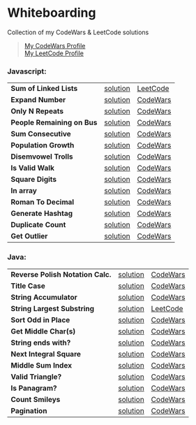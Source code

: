 # Whiteboarding

Collection of my CodeWars & LeetCode solutions
> [My CodeWars Profile](https://www.codewars.com/users/sPesce) <br/>
> [My LeetCode Profile](https://leetcode.com/stevepesce879/)

### Javascript:
<table>

  <tr>
    <td><strong>Sum of Linked Lists</strong></td>
    <td>
      <a href="https://github.com/sPesce/Whiteboarding/blob/master/Javascript/sumLinkedLIsts.js">
        solution
      </a>
    </td>
    <td>
      <a href="https://leetcode.com/problems/add-two-numbers/">
        LeetCode
      </a>
    </td>
  </tr>

  <tr>
    <td><strong>Expand Number</strong></td>
    <td>
      <a href="https://github.com/sPesce/Code_Wars_Katas/tree/master/Javascript/expandedNumberForm.js">
        solution
      </a>
    </td>
    <td>
      <a href="https://www.codewars.com/kata/5842df8ccbd22792a4000245/train/javascript">
        CodeWars
      </a>
    </td>
  </tr>

  <tr>
    <td><strong>Only N Repeats</strong></td>
    <td>
      <a href="https://github.com/sPesce/Code_Wars_Katas/tree/master/Javascript/onlyNRepeats.js">
        solution
      </a>
    </td>
    <td>
      <a href="https://www.codewars.com/kata/554ca54ffa7d91b236000023/train/javascript">
        CodeWars
      </a>
    </td>
  </tr>
  
  <tr>
    <td><strong>People Remaining on Bus</strong></td>
    <td>
      <a href="https://github.com/sPesce/Code_Wars_Katas/tree/master/Javascript/peopleOnBus.js">
        solution
      </a>
    </td>
    <td>
      <a href="https://www.codewars.com/kata/5648b12ce68d9daa6b000099/train/javascript">
        CodeWars
      </a>
    </td>
  </tr>

  <tr>
    <td><strong>Sum Consecutive</strong></td>
    <td>
      <a href="https://github.com/sPesce/Code_Wars_Katas/tree/master/Javascript/Beginner%20Series%20%233%20Sum%20of%20Numbers/solution.js">
        solution
      </a>
    </td>
    <td>
      <a href="https://www.codewars.com/kata/55f2b110f61eb01779000053/train/javascript">
        CodeWars
      </a>
    </td>
  </tr>

  <tr>
    <td><strong>Population Growth</strong></td>
    <td>
      <a href="https://github.com/sPesce/Code_Wars_Katas/tree/master/Javascript/%20Growth%20of%20a%20Population/solution.js">
        solution
      </a>
    </td>
    <td>
      <a href="https://www.codewars.com/kata/563b662a59afc2b5120000c6/train/javascript">
        CodeWars
      </a>
    </td>
  </tr>

  <tr>
    <td><strong>Disemvowel Trolls</strong></td>
    <td>
      <a href="https://github.com/sPesce/Code_Wars_Katas/tree/master/Javascript/Disemvowel%20Trolls/solution.js">
        solution
      </a>
    </td>
    <td>
      <a href="https://www.codewars.com/kata/52fba66badcd10859f00097e/train/javascript">
        CodeWars
      </a>
    </td>
  </tr>

  <tr>
    <td><strong>Is Valid Walk</strong></td>
    <td>
      <a href="https://github.com/sPesce/Code_Wars_Katas/tree/master/Javascript/Is%20Valid%20Walk/solution.js">
        solution
      </a>
    </td>
    <td>
      <a href="https://www.codewars.com/kata/54da539698b8a2ad76000228/train/javascript">
        CodeWars
      </a>
    </td>
  </tr>

<tr>
  <td><strong>Square Digits</strong></td>
  <td>
    <a href="https://github.com/sPesce/Code_Wars_Katas/blob/master/Javascript/squareDigits.js">
      solution
    </a>
  </td>
  <td>
    <a href="https://www.codewars.com/kata/546e2562b03326a88e000020/train/javascript">
      CodeWars
    </a>
  </td>
</tr>

<tr>
  <td><strong>In array</strong></td>
  <td>
    <a href="https://github.com/sPesce/Code_Wars_Katas/blob/master/Javascript/sortSubstrings.js">
      solution
    </a>
  </td>
  <td>
    <a href="https://www.codewars.com/kata/550554fd08b86f84fe000a58/solutions/javascript">
      CodeWars
    </a>
  </td>
</tr>

<tr>
  <td><strong>Roman To Decimal</strong></td>
  <td>
    <a href="https://github.com/sPesce/Code_Wars_Katas/blob/master/Javascript/romanToDec.js">
      solution
    </a>
  </td>
  <td>
    <a href="https://www.codewars.com/kata/51b6249c4612257ac0000005/train/javascript">
      CodeWars
    </a>
  </td>
</tr>

<tr>
  <td><strong>Generate Hashtag</strong></td>
  <td>
    <a href="https://github.com/sPesce/Code_Wars_Katas/blob/master/Javascript/hashtagger.js">
      solution
    </a>
  </td>
  <td>
    <a href="https://www.codewars.com/kata/52449b062fb80683ec000024/train/javascript">
      CodeWars
    </a>
  </td>
</tr>

<tr>
  <td><strong>Duplicate Count</strong></td>
  <td>
    <a href="https://github.com/sPesce/Code_Wars_Katas/blob/master/Javascript/duplicateCount.js">
      solution
    </a>
  </td>
  <td>
    <a href="https://www.codewars.com/kata/54bf1c2cd5b56cc47f0007a1/train/javascript">
      CodeWars
    </a>
  </td>
</tr>

<tr>
  <td><strong>Get Outlier</strong></td>
  <td>
    <a href="https://github.com/sPesce/Code_Wars_Katas/blob/master/Javascript/outlier.js">
      solution
    </a>
  </td>
  <td>
    <a href="https://www.codewars.com/kata/5526fc09a1bbd946250002dc/train/javascript">
      CodeWars
    </a>
  </td>
</tr>

</table>

### Java:
<table>
  
  <tr>
    <td><strong>Reverse Polish Notation Calc.</strong></td>
    <td>
      <a href="https://github.com/sPesce/Code_Wars_Katas/blob/master/Java/Solutions/src/RPN.java">
        solution
      </a>
    </td>
    <td>
      <a href="https://www.codewars.com/kata/52f78966747862fc9a0009ae/train/java">
        CodeWars
      </a>
    </td>
  </tr>

  <tr>
    <td><strong>Title Case</strong></td>
    <td>
      <a href="https://github.com/sPesce/Code_Wars_Katas/blob/master/Java/Solutions/src/JadenCase.java">
        solution
      </a>
    </td>
    <td>
      <a href="https://www.codewars.com/kata/5390bac347d09b7da40006f6/train/java">
        CodeWars
      </a>
    </td>
  </tr>

  <tr>
    <td><strong>String Accumulator</strong></td>
    <td>
      <a href="https://github.com/sPesce/Code_Wars_Katas/tree/master/Java/Solutions/src/Accumul.java">
        solution
      </a>
    </td>
    <td>
      <a href="https://www.codewars.com/kata/5667e8f4e3f572a8f2000039/train/java">
        CodeWars
      </a>
    </td>
  </tr>

  <tr>
    <td><strong>String Largest Substring</strong></td>
    <td>
      <a href="https://github.com/sPesce/Code_Wars_Katas/tree/master/Java/Solutions/src/Strings.java">
        solution
      </a>
    </td>
    <td>
      <a href="https://leetcode.com/problems/longest-substring-without-repeating-characters/">
        LeetCode
      </a>
    </td>
  </tr>

  <tr>
    <td><strong>Sort Odd in Place</strong></td>
    <td>
      <a href="https://github.com/sPesce/Code_Wars_Katas/tree/master/Java/Solutions/src/SortOdd.java">
        solution
      </a>
    </td>
    <td>
      <a href="https://www.codewars.com/kata/578aa45ee9fd15ff4600090d">
        CodeWars
      </a>
    </td>
  </tr>
  
  <tr>
    <td><strong>Get Middle Char(s)</strong></td>
    <td>
      <a href="https://github.com/sPesce/Code_Wars_Katas/tree/master/Java/Solutions/src/MiddleChar.java">
        solution
      </a>
    </td>
    <td>
      <a href="https://www.codewars.com/kata/56747fd5cb988479af000028/train/java">
        CodeWars
      </a>
    </td>
  </tr>
  
  <tr>
    <td><strong>String ends with?</strong></td>
    <td>
      <a href="https://github.com/sPesce/Code_Wars_Katas/tree/master/Java/Solutions/src/StringEndsWith.java">
        solution
      </a>
    </td>
    <td>
      <a href="https://www.codewars.com/kata/51f2d1cafc9c0f745c00037d/train/java">
        CodeWars
      </a>
    </td>
  </tr>
  
  <tr>
    <td><strong>Next Integral Square</strong></td>
    <td>
      <a href="https://github.com/sPesce/Code_Wars_Katas/tree/master/Java/Solutions/src/NextSquare.java">
        solution
      </a>
    </td>
    <td>
      <a href="https://www.codewars.com/kata/56269eb78ad2e4ced1000013/train/java">
        CodeWars
      </a>
    </td>
  </tr>
  
  <tr>
    <td><strong>Middle Sum Index</strong></td>
    <td>
      <a href="https://github.com/sPesce/Code_Wars_Katas/blob/master/Java/Solutions/src/MiddleIndex.java">
        solution
      </a>
    </td>
    <td>
      <a href="https://www.codewars.com/kata/5679aa472b8f57fb8c000047/train/java">
        CodeWars
      </a>
    </td>
  </tr>

<tr>
  <td><strong>Valid Triangle?</strong></td>
  <td>
    <a href="https://github.com/sPesce/Code_Wars_Katas/blob/master/Java/Solutions/src/TriangleTester.java">
      solution
    </a>
  </td>
  <td>
    <a href="https://www.codewars.com/kata/56606694ec01347ce800001b/train/java">
      CodeWars
    </a>
  </td>
</tr>
<tr>
  <td><strong>Is Panagram?</strong></td>
  <td>
    <a href="https://github.com/sPesce/Code_Wars_Katas/blob/master/Java/Solutions/src/PangramChecker.java">
      solution
    </a>
  </td>
  <td>
    <a href="https://www.codewars.com/kata/545cedaa9943f7fe7b000048/train/java">
      CodeWars
    </a>
  </td>
</tr>

<tr>
  <td><strong>Count Smileys</strong></td>
  <td>
    <a href="https://github.com/sPesce/Code_Wars_Katas/blob/master/Java/Solutions/src/SmileFaces.java">
      solution
    </a>
  </td>
  <td>
    <a href="https://www.codewars.com/kata/583203e6eb35d7980400002a/train/java">
      CodeWars
    </a>
  </td>
</tr>
<tr>
  <td><strong>Pagination</strong></td>
  <td>
    <a href="https://github.com/sPesce/Code_Wars_Katas/blob/master/Java/Solutions/src/PaginationHelper.java">
      solution
    </a>
  </td>
  <td>
    <a href="https://www.codewars.com/kata/515bb423de843ea99400000a/train/java">
      CodeWars
    </a>
  </td>
</tr>
    
</table>
